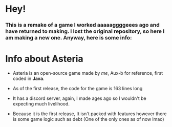 # Hey!

### This is a remake of a game I worked aaaaaggggeees ago and have returned to making. I lost the original repository, so here I am making a new one. Anyway, here is some info:

# Info about Asteria

- Asteria is an open-source game made by *me*, Aux-b for reference, first coded in **Java**.

- As of the first release, the code for the game is 163 lines long

- It has a discord server, again, I made ages ago so I wouldn't be expecting much livelihood.

- Because it is the first release, It isn't packed with features however there is some game logic such as debt (One of the only ones as of now lmao)
  
